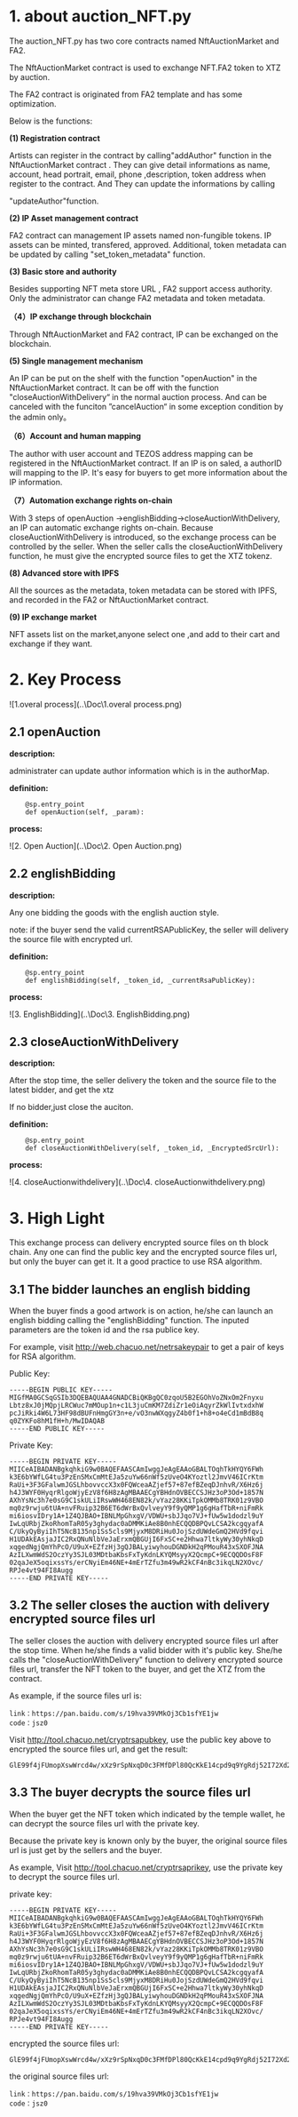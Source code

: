 # 1. about auction_NFT.py

The auction_NFT.py has two core contracts named NftAuctionMarket and FA2.

The NftAuctionMarket contract is used to exchange NFT.FA2 token to XTZ by auction.

The  FA2 contract is originated from FA2 template and has some optimization.

Below is the functions:

**(1) Registration contract**

Artists can register in the contract by calling"addAuthor" function in the NftAuctionMarket contract .  They can give detail informations as name, account, head portrait, email, phone ,description, token address when register to the contract. And They can update the informations by calling 

"updateAuthor"function.

**(2) IP Asset management contract**

FA2 contract can management IP assets named non-fungible tokens. IP assets can be minted, transfered, approved. Additional, token metadata can be updated by calling "set_token_metadata" function.

**(3) Basic store and authority**

Besides supporting NFT meta store URL , FA2 support access authority. Only the administrator can change FA2 metadata and token metadata.

**（4）IP exchange through blockchain**

Through NftAuctionMarket and FA2 contract, IP can be exchanged on the blockchain.

**(5) Single management mechanism**

An IP can be put on the shelf with the function "openAuction" in  the NftAuctionMarket contract. It can be off with the function "closeAuctionWithDelivery“ in the normal auction process. And can be canceled with the funciton ”cancelAuction“ in some exception condition by the admin only。

**（6）Account and human mapping**

The author with user account and TEZOS address mapping can be registered in the NftAuctionMarket contract. If an IP is on saled, a authorID will mapping to the IP. It's easy for buyers to get more information about the IP information.

**（7）Automation exchange rights on-chain**

With 3 steps of openAuction ->englishBidding->closeAuctionWithDelivery, an IP can automatic exchange rights on-chain. Because closeAuctionWithDelivery is introduced, so the exchange process can be controlled by the seller. When the seller calls the closeAuctionWithDelivery  function, he must give the encrypted source files to get the XTZ tokenz.

**(8) Advanced store with IPFS**

All the sources as the metadata, token metadata can be stored with IPFS, and recorded in the FA2 or NftAuctionMarket contract.

**(9) IP exchange market**

NFT assets list on the market,anyone select one ,and  add to their cart and exchange if they want.

# 2. Key Process

![1.overal process](..\Doc\1.overal process.png)

## 2.1 openAuction

**description:**

 administrater can update author information which is in the authorMap.

**definition:**

```
    @sp.entry_point     
    def openAuction(self, _param):
```

**process:**

![2. Open Auction](..\Doc\2. Open Auction.png)

## 2.2 englishBidding

**description:**

 Any one bidding the goods with the english auction style.

note: if the buyer send the valid currentRSAPublicKey, the seller will delivery the source file with encrypted url.

**definition:**

```
    @sp.entry_point     
    def englishBidding(self, _token_id, _currentRsaPublicKey):  
```

**process:**

![3. EnglishBidding](..\Doc\3. EnglishBidding.png)

## 2.3 closeAuctionWithDelivery

**description:**

 After the stop time, the seller delivery the token and the source file to the latest bidder, and get the xtz

If no bidder,just close the auciton.

**definition:**

```
    @sp.entry_point     
    def closeAuctionWithDelivery(self, _token_id, _EncryptedSrcUrl):  
```

**process:**

![4. closeAuctionwithdelivery](..\Doc\4. closeAuctionwithdelivery.png)

# 3. High Light

This exchange process can delivery encrypted source files on th block chain. Any one can find the public key and the encrypted source files url, but only the buyer can get it. It a good practice to use RSA algorithm.

## 3.1 The bidder launches an english bidding

When the buyer finds a good artwork is on action, he/she can launch an english bidding calling the "englishBidding" function. The inputed parameters are the token id and the rsa publice key.

For example, visit http://web.chacuo.net/netrsakeypair  to get a pair of keys for RSA algorithm.

Public Key:

```
-----BEGIN PUBLIC KEY-----
MIGfMA0GCSqGSIb3DQEBAQUAA4GNADCBiQKBgQC0zqoU5B2EGOhVoZNxOm2Fnyxu
Lbtz8xJ0jMQpjLRCWuc7mMOup1n+c1L3juCmKM7ZdiZr1eOiAqyrZkWlIvtxdxhW
pcJiRki4W6L73HF98dBUFnHmgGY3n+e/vO3nwWXqgyZ4b0f1+h8+o4eCd1mBdB8q
q0ZYKFo8hM1fH+h/MwIDAQAB
-----END PUBLIC KEY-----
```

Private Key:

```
-----BEGIN PRIVATE KEY-----
MIICeAIBADANBgkqhkiG9w0BAQEFAASCAmIwggJeAgEAAoGBALTOqhTkHYQY6FWh
k3E6bYWfLG4tu3PzEnSMxCmMtEJa5zuYw66nWf5zUveO4KYoztl2JmvV46ICrKtm
RaUi+3F3GFalwmJGSLhbovvccX3x0FQWceaAZjef57+87efBZeqDJnhvR/X6Hz6j
h4J3WYF0HyqrRlgoWjyEzV8f6H8zAgMBAAECgYBHdnOVBECCSJHz3oP3Od+1857N
AXhYsNc3h7e0sG9C1skULiIRswWH468EN82k/vYaz28KKiTpkOMMb8TRK01z9VBO
mq0z9rwju6tUA+nvFRuip32B6ET6dWrBxQvlveyY9f9yQMP1g6gHafTbR+niFmRk
mi6iosvIDry1A+1Z4QJBAO+IBNLMpGhxgV/VDWU+sbJJqo7VJ+fUw5w1dodzl9uY
IwLqURbjZkoRhomTaR05y3ghydac0aDMMKiAe8B0nhECQQDBPQvLCSA2kcgqyafA
C/UkyQyByiIhT5NcB135np1Ss5cls9MjyxM8DRiHu0JojSzdUWdeGmQ2HVd9fqvi
H1UDAkEAsjaJIC2RxQNuNlbVeJaErxmQBGUjI6FxSC+e2Hhwa7ltkyWy30yhNkqD
xqgedNgjQmYhPcO/U9uX+EZfzHj3gQJBALyiwyhouDGNDkH2qPMouR43xSXOFJNA
AzILXwmWdS2OczYy3SJL03MDtbaKbsFxTyKdnLKYQMsyyX2QcmpC+9ECQQDOsF8F
02qaJeX5oqixssYs/erCNyiEm46NE+4mErTZfu3m49wR2kCF4nBc3ikqLN2XOvc/
RPJe4vt94FI8Augg
-----END PRIVATE KEY-----
```

## 3.2 The seller closes the auction with delivery encrypted source files url

The seller closes the auction with delivery encrypted source files url after the stop time. When he/she finds a valid bidder with it's public key. She/he calls the "closeAuctionWithDelivery" function to delivery encrypted source files url,  transfer the NFT token to the buyer, and get the XTZ from the contract.

As example, if the source files url is:

```
link：https://pan.baidu.com/s/19hva39VMkOj3Cb1sfYE1jw 
code：jsz0
```

Visit http://tool.chacuo.net/cryptrsapubkey, use the public key above to encrypted the source files url, and get the result:

```
GlE99f4jFUmopXswWrcd4w/xXz9rSpNxqD0c3FMfDPl80QcKkE14cpd9q9YgRdj52I72Xd2oIPVPNa2F/47wrxlSEvzQPvHruWIeKujJEENImra3aaAfjH92LzV9FF96u+M+vyfo1KJyO+cfm+OGrDGaaxWDqG7FirV2/DLQrko=
```

## 3.3 The buyer decrypts the source files url

When the buyer get the NFT token which indicated by the temple wallet,  he can decrypt the source files url with the private key.

Because the private key is known only by the buyer, the original source files url is just get by the sellers and the buyer. 

As example, Visit http://tool.chacuo.net/cryptrsaprikey, use the private key to decrypt the source files url.



private key:

```
-----BEGIN PRIVATE KEY-----
MIICeAIBADANBgkqhkiG9w0BAQEFAASCAmIwggJeAgEAAoGBALTOqhTkHYQY6FWh
k3E6bYWfLG4tu3PzEnSMxCmMtEJa5zuYw66nWf5zUveO4KYoztl2JmvV46ICrKtm
RaUi+3F3GFalwmJGSLhbovvccX3x0FQWceaAZjef57+87efBZeqDJnhvR/X6Hz6j
h4J3WYF0HyqrRlgoWjyEzV8f6H8zAgMBAAECgYBHdnOVBECCSJHz3oP3Od+1857N
AXhYsNc3h7e0sG9C1skULiIRswWH468EN82k/vYaz28KKiTpkOMMb8TRK01z9VBO
mq0z9rwju6tUA+nvFRuip32B6ET6dWrBxQvlveyY9f9yQMP1g6gHafTbR+niFmRk
mi6iosvIDry1A+1Z4QJBAO+IBNLMpGhxgV/VDWU+sbJJqo7VJ+fUw5w1dodzl9uY
IwLqURbjZkoRhomTaR05y3ghydac0aDMMKiAe8B0nhECQQDBPQvLCSA2kcgqyafA
C/UkyQyByiIhT5NcB135np1Ss5cls9MjyxM8DRiHu0JojSzdUWdeGmQ2HVd9fqvi
H1UDAkEAsjaJIC2RxQNuNlbVeJaErxmQBGUjI6FxSC+e2Hhwa7ltkyWy30yhNkqD
xqgedNgjQmYhPcO/U9uX+EZfzHj3gQJBALyiwyhouDGNDkH2qPMouR43xSXOFJNA
AzILXwmWdS2OczYy3SJL03MDtbaKbsFxTyKdnLKYQMsyyX2QcmpC+9ECQQDOsF8F
02qaJeX5oqixssYs/erCNyiEm46NE+4mErTZfu3m49wR2kCF4nBc3ikqLN2XOvc/
RPJe4vt94FI8Augg
-----END PRIVATE KEY-----
```

encrypted the source files url:

```
GlE99f4jFUmopXswWrcd4w/xXz9rSpNxqD0c3FMfDPl80QcKkE14cpd9q9YgRdj52I72Xd2oIPVPNa2F/47wrxlSEvzQPvHruWIeKujJEENImra3aaAfjH92LzV9FF96u+M+vyfo1KJyO+cfm+OGrDGaaxWDqG7FirV2/DLQrko=
```

the original source files url:

```
link：https://pan.baidu.com/s/19hva39VMkOj3Cb1sfYE1jw 
code：jsz0
```











